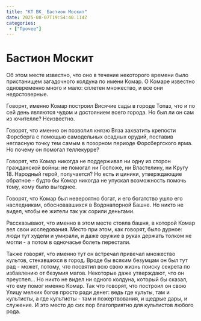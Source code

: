 ```yaml
---
title: "КТ ВК_ Бастион Москит"
date: 2025-08-07T19:54:40.114Z
categories:
 - ["Прочее"]
---
```


Бастион Москит
==============

Об этом месте известно, что оно в течение некоторого времени было
пристанищем загадочного колдуна по имени Комар. О Комаре известно
одновременно много и мало: сплетен множество, и все они недостоверные.

Говорят, именно Комар построил Висячие сады в городе Топаз, что и по сей
день являются чудом и достоянием всего города. Но был ли он сам из
ючителле? Неизвестно.

Говорят, что именно он позволил князю Вяза захватить крепости Форсберга
с помощью самодельных осадных орудий, поставив негласную точку тем самым
в позорном периоде Форсбергского ярма. Но почему он помогал теллекурре?

Говорят, что Комар никогда не поддерживал ни одну из сторон гражданской
войны: не помогал ни Госпоже, ни Властелину, ни Кругу 18. Народный
герой, получается? Но есть и циники, утверждающие обратное - будто бы
Комар никогда не упускал возможность помочь тому, кому было выгоднее.

Говорят, что Комар был невероятно богат, и его богатство ушло его
наследникам, обосновавшихся в Водонапорной Башне. Но никто не видел,
чтобы ее жители так уж сорили деньгами.

Рассказывают, что именно в этом месте стояла башня, в которой Комар вел
свои исследования. Место при этом, как говорят, было дурное: люди тут
худели и умирали, и даже оружие в руках держать толком не могли - а
потом в одночасье болеть перестали.

Также говорят, что именно тут он встречал привечал множество культов,
стекавшихся в город. Вроде бы всяким безумцам он был тут рад - может,
потому, что посвятил всю свою жизнь поиску секрета по избавлению от
безумия магов. Некоторые даже утверждают, что он преуспел… Но никто не
видел ни одного колдуна, который бы сказал, что ему помог именно Комар.
Так что говорят, что построил он свою Улицу мелких богов просто ради
денег: ведь где культы, там и культисты, а где культисты - там и
пожертвования, и щедрые дары, и служение. И это место до сих пор
благоприятно для культистов любого рода.
